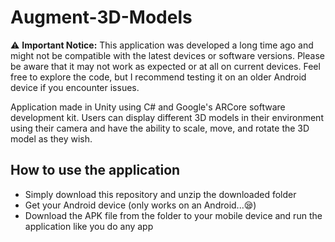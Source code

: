 # Augment-3D-Models

⚠️ **Important Notice:** This application was developed a long time ago and might not be compatible with the latest devices or software versions. Please be aware that it may not work as expected or at all on current devices. Feel free to explore the code, but I recommend testing it on an older Android device if you encounter issues.

Application made in Unity using C# and Google's ARCore software development kit. Users can display different 3D models in their environment using their camera and have the ability to scale, move, and rotate the 3D model as they wish.

## How to use the application
* Simply download this repository and unzip the downloaded folder
* Get your Android device (only works on an Android...😪)
* Download the APK file from the folder to your mobile device and run the application like you do any app 
